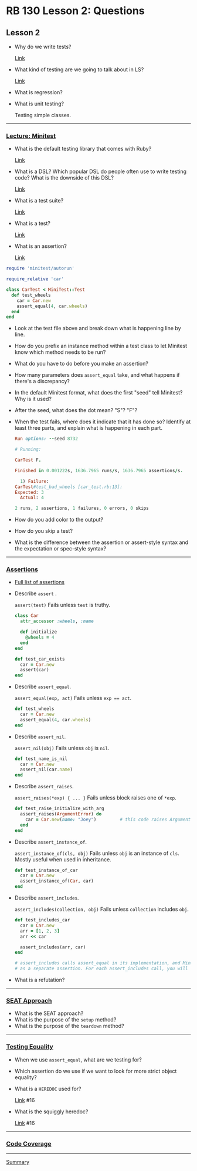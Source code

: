 # RB 130 Lesson 2: Questions

## Lesson 2

- Why do we write tests?

    [Link](https://launchschool.com/lessons/dd2ae827/assignments/554f5ac5)

- What kind of testing are we going to talk about in LS?

    [Link](https://launchschool.com/lessons/dd2ae827/assignments/554f5ac5)

- What is regression?
- What is unit testing?

    Testing simple classes.

---

### [Lecture: Minitest](https://launchschool.com/lessons/dd2ae827/assignments/3a8a5aa5)

- What is the default testing library that comes with Ruby?

    [Link](https://launchschool.com/lessons/dd2ae827/assignments/3a8a5aa5)

- What is a DSL? Which popular DSL do people often use to write testing code? What is the downside of this DSL?

    [Link](https://launchschool.com/lessons/dd2ae827/assignments/3a8a5aa5)

- What is a test suite?

    [Link](https://launchschool.com/lessons/dd2ae827/assignments/3a8a5aa5)

- What is a test?

    [Link](https://launchschool.com/lessons/dd2ae827/assignments/3a8a5aa5)

- What is an assertion?

    [Link](https://launchschool.com/lessons/dd2ae827/assignments/3a8a5aa5)

```ruby
require 'minitest/autorun'

require_relative 'car'

class CarTest < MiniTest::Test
  def test_wheels
    car = Car.new
    assert_equal(4, car.wheels)
  end
end
```

- Look at the test file above and break down what is happening line by line.
- How do you prefix an instance method within a test class to let Minitest know which method needs to be run?
- What do you have to do before you make an assertion?
- How many parameters does `assert_equal` take, and what happens if there's a discrepancy?
- In the default Minitest format, what does the first "seed" tell Minitest? Why is it used?
- After the seed, what does the dot mean? "S"?   "F"?
- When the test fails, where does it indicate that it has done so? Identify at least three parts, and explain what is happening in each part.

    ```ruby
    Run options: --seed 8732

    # Running:

    CarTest F.

    Finished in 0.001222s, 1636.7965 runs/s, 1636.7965 assertions/s.

      1) Failure:
    CarTest#test_bad_wheels [car_test.rb:13]:
    Expected: 3
      Actual: 4

    2 runs, 2 assertions, 1 failures, 0 errors, 0 skips
    ```

- How do you add color to the output?
- How do you skip a test?
- What is the difference between the assertion or assert-style syntax and the expectation or spec-style syntax?

---

### [Assertions](https://launchschool.com/lessons/dd2ae827/assignments/fe2ff54a)

- [Full list of assertions](http://docs.seattlerb.org/minitest/Minitest/Assertions.html)
- Describe  `assert` .

    `assert(test)`   Fails unless `test` is truthy.

    ```ruby
    class Car
      attr_accessor :wheels, :name

      def initialize
        @wheels = 4
      end
    end

    def test_car_exists
      car = Car.new
      assert(car)
    end
    ```

- Describe `assert_equal`.

    `assert_equal(exp, act)`	Fails unless `exp == act`.

    ```ruby
    def test_wheels
      car = Car.new
      assert_equal(4, car.wheels)
    end
    ```

- Describe `assert_nil`.

    `assert_nil(obj)`	Fails unless `obj` is `nil`.

    ```ruby
    def test_name_is_nil
      car = Car.new
      assert_nil(car.name)
    end
    ```

- Describe `assert_raises`.

    `assert_raises(*exp) { ... }`	Fails unless block raises one of `*exp`.

    ```ruby
    def test_raise_initialize_with_arg
      assert_raises(ArgumentError) do
        car = Car.new(name: "Joey")         # this code raises ArgumentError, so this assertion passes
      end
    end
    ```

- Describe `assert_instance_of`.

    `assert_instance_of(cls, obj)`	Fails unless `obj` is an instance of `cls`. Mostly useful when used in inheritance.

    ```ruby
    def test_instance_of_car
      car = Car.new
      assert_instance_of(Car, car)
    end
    ```

- Describe `assert_includes`.

    `assert_includes(collection, obj)`	Fails unless `collection` includes `obj`.

    ```ruby
    def test_includes_car
      car = Car.new
      arr = [1, 2, 3]
      arr << car

      assert_includes(arr, car)
    end

    # assert_includes calls assert_equal in its implementation, and Minitest counts that call
    # as a separate assertion. For each assert_includes call, you will get 2 assertions, not 1.
    ```

- What is a refutation?

---

### [SEAT Approach](https://launchschool.com/lessons/dd2ae827/assignments/5c80633e)

- What is the SEAT approach?
- What is the purpose of the `setup` method?
- What is the purpose of the `teardown` method?

---

### [Testing Equality](https://launchschool.com/lessons/dd2ae827/assignments/bcce2222)

- When we use `assert_equal`, what are we testing for?
- Which assertion do we use if we want to look for more strict object equality?

- What is a `HEREDOC` used for?

    [Link](https://launchschool.com/lessons/dd2ae827/assignments/cf0f8d58) #16

- What is the squiggly heredoc?

    [Link](https://launchschool.com/lessons/dd2ae827/assignments/cf0f8d58) #16

---

### [Code Coverage](https://launchschool.com/lessons/dd2ae827/assignments/9f7c1f7c)

---

[Summary](https://launchschool.com/lessons/dd2ae827/assignments/02f2490e)
